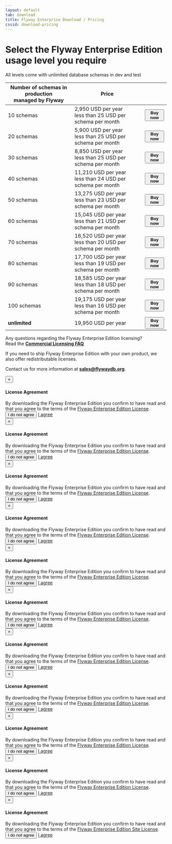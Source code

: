 ```yaml
---
layout: default
tab: download
title: Flyway Enterprise Download / Pricing
cssid: download-pricing
---
```

# Select the Flyway Enterprise Edition usage level you require

All levels come with unlimited database schemas in dev and test

<table class="table table-striped">
<thead>
<tr>
<th>Number of schemas in production<br>managed by Flyway</th>
<th>Price</th>
<th></th>
</tr>
</thead>
<tr>
<td>10 schemas</td>
<td>2,950 USD per year<br><span class="note">less than 25 USD per schema per month</span></td>
<td><button class="btn btn-success btn-download" data-toggle="modal" data-target="#flyway-enterprise-1-license-modal"><strong><i class="fa fa-credit-card"></i> Buy now</strong></button></td>
</tr>
<tr>
<td>20 schemas</td>
<td>5,900 USD per year<br><span class="note">less than 25 USD per schema per month</span></td>
<td><button class="btn btn-success btn-download" data-toggle="modal" data-target="#flyway-enterprise-2-license-modal"><strong><i class="fa fa-credit-card"></i> Buy now</strong></button></td>
</tr>
<tr>
<td>30 schemas</td>
<td>8,850 USD per year<br><span class="note">less than 25 USD per schema per month</span></td>
<td><button class="btn btn-success btn-download" data-toggle="modal" data-target="#flyway-enterprise-3-license-modal"><strong><i class="fa fa-credit-card"></i> Buy now</strong></button></td>
</tr>
<tr>
<td>40 schemas</td>
<td>11,210 USD per year<br><span class="note">less than 24 USD per schema per month</span></td>
<td><button class="btn btn-success btn-download" data-toggle="modal" data-target="#flyway-enterprise-4-license-modal"><strong><i class="fa fa-credit-card"></i> Buy now</strong></button></td>
</tr>
<tr>
<td>50 schemas</td>
<td>13,275 USD per year<br><span class="note">less than 23 USD per schema per month</span></td>
<td><button class="btn btn-success btn-download" data-toggle="modal" data-target="#flyway-enterprise-5-license-modal"><strong><i class="fa fa-credit-card"></i> Buy now</strong></button></td>
</tr>
<tr>
<td>60 schemas</td>
<td>15,045 USD per year<br><span class="note">less than 21 USD per schema per month</span></td>
<td><button class="btn btn-success btn-download" data-toggle="modal" data-target="#flyway-enterprise-6-license-modal"><strong><i class="fa fa-credit-card"></i> Buy now</strong></button></td>
</tr>
<tr>
<td>70 schemas</td>
<td>16,520 USD per year<br><span class="note">less than 20 USD per schema per month</span></td>
<td><button class="btn btn-success btn-download" data-toggle="modal" data-target="#flyway-enterprise-7-license-modal"><strong><i class="fa fa-credit-card"></i> Buy now</strong></button></td>
</tr>
<tr>
<td>80 schemas</td>
<td>17,700 USD per year<br><span class="note">less than 19 USD per schema per month</span></td>
<td><button class="btn btn-success btn-download" data-toggle="modal" data-target="#flyway-enterprise-8-license-modal"><strong><i class="fa fa-credit-card"></i> Buy now</strong></button></td>
</tr>
<tr>
<td>90 schemas</td>
<td>18,585 USD per year<br><span class="note">less than 18 USD per schema per month</span></td>
<td><button class="btn btn-success btn-download" data-toggle="modal" data-target="#flyway-enterprise-9-license-modal"><strong><i class="fa fa-credit-card"></i> Buy now</strong></button></td>
</tr>
<tr>
<td>100 schemas</td>
<td>19,175 USD per year<br><span class="note">less than 16 USD per schema per month</span></td>
<td><button class="btn btn-success btn-download" data-toggle="modal" data-target="#flyway-enterprise-10-license-modal"><strong><i class="fa fa-credit-card"></i> Buy now</strong></button></td>
</tr>
<tr>
<td><strong>unlimited</strong></td>
<td>19,950 USD per year</td>
<td><button class="btn btn-success btn-download" data-toggle="modal" data-target="#flyway-enterprise-site-license-modal"><strong><i class="fa fa-credit-card"></i> Buy now</strong></button></td>
</tr>
</table>

Any questions regarding the Flyway Enterprise Edition licensing?<br>
Read the [**Commercial Licensing FAQ**](/download/faq)

If you need to ship Flyway Enterprise Edition with your own product, we also offer redistributable licenses.
 
Contact us for more information at **sales@flywaydb.org**.

<div class="modal fade" id="flyway-enterprise-1-license-modal" tabindex="-1" role="dialog">
  <div class="modal-dialog" role="document">
    <div class="modal-content">
      <div class="modal-header">
        <button type="button" class="close" data-dismiss="modal" aria-label="Close"><span aria-hidden="true">&times;</span></button>
        <h4 class="modal-title" id="myModalLabel">License Agreement</h4>
      </div>
      <div class="modal-body">
        By downloading the Flyway Enterprise Edition you confirm to have read and that you agree to the terms of the <a href="/licenses/flyway-enterprise.txt" target="_blank">Flyway Enterprise Edition License</a>.
      </div>
      <div class="modal-footer">
        <button type="button" class="btn btn-default" data-dismiss="modal">I do not agree</button>
        <a data-fsc-action="Reset,Add,Update,Checkout" data-fsc-item-path-value="flyway-enterprise-2017" data-fsc-item-quantity-value="1" data-dismiss="modal" class="btn btn-primary" href="javascript:$('#flyway-enterprise-1-license-modal').modal('hide');">I agree</a>
      </div>
    </div>
  </div>
</div>

<div class="modal fade" id="flyway-enterprise-2-license-modal" tabindex="-1" role="dialog">
  <div class="modal-dialog" role="document">
    <div class="modal-content">
      <div class="modal-header">
        <button type="button" class="close" data-dismiss="modal" aria-label="Close"><span aria-hidden="true">&times;</span></button>
        <h4 class="modal-title" id="myModalLabel">License Agreement</h4>
      </div>
      <div class="modal-body">
        By downloading the Flyway Enterprise Edition you confirm to have read and that you agree to the terms of the <a href="/licenses/flyway-enterprise.txt" target="_blank">Flyway Enterprise Edition License</a>.
      </div>
      <div class="modal-footer">
        <button type="button" class="btn btn-default" data-dismiss="modal">I do not agree</button>
        <a data-fsc-action="Reset,Add,Update,Checkout" data-fsc-item-path-value="flyway-enterprise-2017" data-fsc-item-quantity-value="2" data-dismiss="modal" class="btn btn-primary" href="javascript:$('#flyway-enterprise-2-license-modal').modal('hide');">I agree</a>
      </div>
    </div>
  </div>
</div>

<div class="modal fade" id="flyway-enterprise-3-license-modal" tabindex="-1" role="dialog">
  <div class="modal-dialog" role="document">
    <div class="modal-content">
      <div class="modal-header">
        <button type="button" class="close" data-dismiss="modal" aria-label="Close"><span aria-hidden="true">&times;</span></button>
        <h4 class="modal-title" id="myModalLabel">License Agreement</h4>
      </div>
      <div class="modal-body">
        By downloading the Flyway Enterprise Edition you confirm to have read and that you agree to the terms of the <a href="/licenses/flyway-enterprise.txt" target="_blank">Flyway Enterprise Edition License</a>.
      </div>
      <div class="modal-footer">
        <button type="button" class="btn btn-default" data-dismiss="modal">I do not agree</button>
        <a data-fsc-action="Reset,Add,Update,Checkout" data-fsc-item-path-value="flyway-enterprise-2017" data-fsc-item-quantity-value="3" data-dismiss="modal" class="btn btn-primary" href="javascript:$('#flyway-enterprise-3-license-modal').modal('hide');">I agree</a>
      </div>
    </div>
  </div>
</div>

<div class="modal fade" id="flyway-enterprise-4-license-modal" tabindex="-1" role="dialog">
  <div class="modal-dialog" role="document">
    <div class="modal-content">
      <div class="modal-header">
        <button type="button" class="close" data-dismiss="modal" aria-label="Close"><span aria-hidden="true">&times;</span></button>
        <h4 class="modal-title" id="myModalLabel">License Agreement</h4>
      </div>
      <div class="modal-body">
        By downloading the Flyway Enterprise Edition you confirm to have read and that you agree to the terms of the <a href="/licenses/flyway-enterprise.txt" target="_blank">Flyway Enterprise Edition License</a>.
      </div>
      <div class="modal-footer">
        <button type="button" class="btn btn-default" data-dismiss="modal">I do not agree</button>
        <a data-fsc-action="Reset,Add,Update,Checkout" data-fsc-item-path-value="flyway-enterprise-2017" data-fsc-item-quantity-value="4" data-dismiss="modal" class="btn btn-primary" href="javascript:$('#flyway-enterprise-4-license-modal').modal('hide');">I agree</a>
      </div>
    </div>
  </div>
</div>

<div class="modal fade" id="flyway-enterprise-5-license-modal" tabindex="-1" role="dialog">
  <div class="modal-dialog" role="document">
    <div class="modal-content">
      <div class="modal-header">
        <button type="button" class="close" data-dismiss="modal" aria-label="Close"><span aria-hidden="true">&times;</span></button>
        <h4 class="modal-title" id="myModalLabel">License Agreement</h4>
      </div>
      <div class="modal-body">
        By downloading the Flyway Enterprise Edition you confirm to have read and that you agree to the terms of the <a href="/licenses/flyway-enterprise.txt" target="_blank">Flyway Enterprise Edition License</a>.
      </div>
      <div class="modal-footer">
        <button type="button" class="btn btn-default" data-dismiss="modal">I do not agree</button>
        <a data-fsc-action="Reset,Add,Update,Checkout" data-fsc-item-path-value="flyway-enterprise-2017" data-fsc-item-quantity-value="5" data-dismiss="modal" class="btn btn-primary" href="javascript:$('#flyway-enterprise-5-license-modal').modal('hide');">I agree</a>
      </div>
    </div>
  </div>
</div>

<div class="modal fade" id="flyway-enterprise-6-license-modal" tabindex="-1" role="dialog">
  <div class="modal-dialog" role="document">
    <div class="modal-content">
      <div class="modal-header">
        <button type="button" class="close" data-dismiss="modal" aria-label="Close"><span aria-hidden="true">&times;</span></button>
        <h4 class="modal-title" id="myModalLabel">License Agreement</h4>
      </div>
      <div class="modal-body">
        By downloading the Flyway Enterprise Edition you confirm to have read and that you agree to the terms of the <a href="/licenses/flyway-enterprise.txt" target="_blank">Flyway Enterprise Edition License</a>.
      </div>
      <div class="modal-footer">
        <button type="button" class="btn btn-default" data-dismiss="modal">I do not agree</button>
        <a data-fsc-action="Reset,Add,Update,Checkout" data-fsc-item-path-value="flyway-enterprise-2017" data-fsc-item-quantity-value="6" data-dismiss="modal" class="btn btn-primary" href="javascript:$('#flyway-enterprise-6-license-modal').modal('hide');">I agree</a>
      </div>
    </div>
  </div>
</div>

<div class="modal fade" id="flyway-enterprise-7-license-modal" tabindex="-1" role="dialog">
  <div class="modal-dialog" role="document">
    <div class="modal-content">
      <div class="modal-header">
        <button type="button" class="close" data-dismiss="modal" aria-label="Close"><span aria-hidden="true">&times;</span></button>
        <h4 class="modal-title" id="myModalLabel">License Agreement</h4>
      </div>
      <div class="modal-body">
        By downloading the Flyway Enterprise Edition you confirm to have read and that you agree to the terms of the <a href="/licenses/flyway-enterprise.txt" target="_blank">Flyway Enterprise Edition License</a>.
      </div>
      <div class="modal-footer">
        <button type="button" class="btn btn-default" data-dismiss="modal">I do not agree</button>
        <a data-fsc-action="Reset,Add,Update,Checkout" data-fsc-item-path-value="flyway-enterprise-2017" data-fsc-item-quantity-value="7" data-dismiss="modal" class="btn btn-primary" href="javascript:$('#flyway-enterprise-7-license-modal').modal('hide');">I agree</a>
      </div>
    </div>
  </div>
</div>

<div class="modal fade" id="flyway-enterprise-8-license-modal" tabindex="-1" role="dialog">
  <div class="modal-dialog" role="document">
    <div class="modal-content">
      <div class="modal-header">
        <button type="button" class="close" data-dismiss="modal" aria-label="Close"><span aria-hidden="true">&times;</span></button>
        <h4 class="modal-title" id="myModalLabel">License Agreement</h4>
      </div>
      <div class="modal-body">
        By downloading the Flyway Enterprise Edition you confirm to have read and that you agree to the terms of the <a href="/licenses/flyway-enterprise.txt" target="_blank">Flyway Enterprise Edition License</a>.
      </div>
      <div class="modal-footer">
        <button type="button" class="btn btn-default" data-dismiss="modal">I do not agree</button>
        <a data-fsc-action="Reset,Add,Update,Checkout" data-fsc-item-path-value="flyway-enterprise-2017" data-fsc-item-quantity-value="8" data-dismiss="modal" class="btn btn-primary" href="javascript:$('#flyway-enterprise-8-license-modal').modal('hide');">I agree</a>
      </div>
    </div>
  </div>
</div>

<div class="modal fade" id="flyway-enterprise-9-license-modal" tabindex="-1" role="dialog">
  <div class="modal-dialog" role="document">
    <div class="modal-content">
      <div class="modal-header">
        <button type="button" class="close" data-dismiss="modal" aria-label="Close"><span aria-hidden="true">&times;</span></button>
        <h4 class="modal-title" id="myModalLabel">License Agreement</h4>
      </div>
      <div class="modal-body">
        By downloading the Flyway Enterprise Edition you confirm to have read and that you agree to the terms of the <a href="/licenses/flyway-enterprise.txt" target="_blank">Flyway Enterprise Edition License</a>.
      </div>
      <div class="modal-footer">
        <button type="button" class="btn btn-default" data-dismiss="modal">I do not agree</button>
        <a data-fsc-action="Reset,Add,Update,Checkout" data-fsc-item-path-value="flyway-enterprise-2017" data-fsc-item-quantity-value="9" data-dismiss="modal" class="btn btn-primary" href="javascript:$('#flyway-enterprise-9-license-modal').modal('hide');">I agree</a>
      </div>
    </div>
  </div>
</div>

<div class="modal fade" id="flyway-enterprise-10-license-modal" tabindex="-1" role="dialog">
  <div class="modal-dialog" role="document">
    <div class="modal-content">
      <div class="modal-header">
        <button type="button" class="close" data-dismiss="modal" aria-label="Close"><span aria-hidden="true">&times;</span></button>
        <h4 class="modal-title" id="myModalLabel">License Agreement</h4>
      </div>
      <div class="modal-body">
        By downloading the Flyway Enterprise Edition you confirm to have read and that you agree to the terms of the <a href="/licenses/flyway-enterprise.txt" target="_blank">Flyway Enterprise Edition License</a>.
      </div>
      <div class="modal-footer">
        <button type="button" class="btn btn-default" data-dismiss="modal">I do not agree</button>
        <a data-fsc-action="Reset,Add,Update,Checkout" data-fsc-item-path-value="flyway-enterprise-2017" data-fsc-item-quantity-value="10" data-dismiss="modal" class="btn btn-primary" href="javascript:$('#flyway-enterprise-10-license-modal').modal('hide');">I agree</a>
      </div>
    </div>
  </div>
</div>

<div class="modal fade" id="flyway-enterprise-site-license-modal" tabindex="-1" role="dialog">
  <div class="modal-dialog" role="document">
    <div class="modal-content">
      <div class="modal-header">
        <button type="button" class="close" data-dismiss="modal" aria-label="Close"><span aria-hidden="true">&times;</span></button>
        <h4 class="modal-title" id="myModalLabel">License Agreement</h4>
      </div>
      <div class="modal-body">
        By downloading the Flyway Enterprise Edition you confirm to have read and that you agree to the terms of the <a href="/licenses/flyway-enterprise-site.txt" target="_blank">Flyway Enterprise Edition Site License</a>.
      </div>
      <div class="modal-footer">
        <button type="button" class="btn btn-default" data-dismiss="modal">I do not agree</button>
        <a data-fsc-action="Reset,Add,Update,Checkout" data-fsc-item-path-value="flyway-enterprise-site-2017" data-dismiss="modal" class="btn btn-primary" href="javascript:$('#flyway-enterprise-site-license-modal').modal('hide');">I agree</a>
      </div>
    </div>
  </div>
</div>

<script
    id="fsc-api"
    src="https://d1f8f9xcsvx3ha.cloudfront.net/sbl/0.7.4/fastspring-builder.min.js"
    type="text/javascript"
    data-storefront="flyway.onfastspring.com/popup-store-flyway-enterprise">
</script>